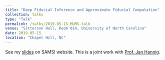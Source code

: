 ```yaml
---
title: "Deep Fiducial Inference and Approximate Fiducial Computation"
collection: talks
type: "Talk"
permalink: /talks/2019-05-15-MUMS-talk
venue: "Sitterson Hall, Room 014, University of North Carolina"
date: 2019-05-15
location: "Chapel Hill, NC"
---
```


See my [slides](https://www.samsi.info/news-and-media/mums-transition-spuq-workshop-gang-li-may-15-2019/) on SAMSI website.
This is a joint work with [Prof. Jan Hannig](https://hannig.cloudapps.unc.edu/).
